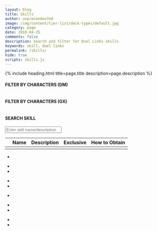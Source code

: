 ```yaml
---
layout: blog
title: Skills
author: unprecenden7ed
image: /img/content/tier-list/deck-types/default.jpg
category: page
date: 2018-04-25
comments: false
description: Search and filter for Duel Links skills
keywords: skill, duel links
permalink: /skills/
hide: true
scripts: skills.js
---
```


{% include heading.html title=page.title description=page.description %}

<div class="section">
    <h4>FILTER BY CHARACTERS (DM)</h4>
    <div class="row button-row" data-bind="foreach: characters" id="characterFiltersDM">
        <!-- ko if: dm-->
        <div class="btn-wrapper col-sm-6 col-md-4 col-lg-3">
            <div class="btn-decktype" data-bind="css: { active: $parent.activeCharacter() === name }, click: $parent.filterByCharacter">
                <img class="character-farm-card" data-bind="attr: { src: image }" />
                <span class="decktype-display" data-bind="text: name"></span>
                <span class="decktype-count" data-bind="text: skillCount"></span>
            </div>
        </div>
        <!-- /ko -->
    </div>           
</div>

<div class="section">
    <h4>FILTER BY CHARACTERS (GX)</h4>
    <div class="row button-row" data-bind="foreach: characters" id="characterFiltersGX">
        <!-- ko if: gx-->
        <div class="btn-wrapper col-sm-6 col-md-4 col-lg-3">
            <div class="btn-decktype" data-bind="css: { active: $parent.activeCharacter() === name }, click: $parent.filterByCharacter">
                <img class="character-farm-card" data-bind="attr: { src: image }" />
                <span class="decktype-display" data-bind="text: name"></span>
                <span class="decktype-count" data-bind="text: skillCount"></span>
            </div>
        </div>
        <!-- /ko -->
    </div>           
</div>

<div class="section">
    <h4>SEARCH SKILL</h4>
    <div class="form-row">
        <div class="col-12 col-sm-6 col-md-4">
            <input type="text" class="form-control" id="skillSearch" placeholder="Enter skill name/description"/>
        </div>
    </div>
</div>

<div class="section">
    <table id="SkillsTable">
        <thead>
            <tr>
                <th></th>
                <th>Name</th>
                <th class="description">Description</th>
                <th class="exclusive">Exclusive</th>
                <th class="obtain">How to Obtain</th>
            </tr>
        </thead>
        <tbody data-bind="foreach: displayedSkills">
            <tr>
                <td class="thumb-col">
                    <div class="thumbnail">
                        <img data-bind="attr: {src: image}" class="portrait" /> 
                    </div>
                </td>
                <td data-bind="text: name"></td>
                <td class="description" data-bind="text: desc"></td>
                <td class="exclusive" data-bind="text: exclusiveDisplay"></td>
                <td>
                    <span data-bind="text: obtainString"></span>
                    <!-- ko if: obtainLink -->
                        <!-- ko if: $parent.mobile -->
                            <a class="fancybox-skill" data-src="#fancyboxSkillDiv" data-bind="text: name" href="javascript:;"></a>
                        <!-- /ko -->
                        <!-- ko if: $parent.pc -->
                            <span class="card-hover" name="skillPopup" data-bind="text: name"></span><span class="mobile"></span>
                        <!-- /ko -->
                    <!-- /ko -->
                </td>
            </tr>
        </tbody>
    </table>
</div>

<div class="section page-group-default" data-bind="css: { hidden: pages().length <= 1 }" id="pagination">
    <nav>
        <ul class="pagination pages" data-bind="foreach: pages">
            <li class="page-item" data-bind="click: function () { $parent.selectPage($data) }, css: { active: $parent.currentPage() === $data }">
                <a class="page-link" data-bind="text: $data"></a>
            </li>
        </ul>
        <ul class="pagination previous" data-bind="css: { disabled: $root.currentPage() == 1 }">
            <li class="page-item" data-bind="click: function() { $root.selectPage(1) }">
                <a class="page-link" aria-label="Previous"><span class="fa fa-angle-double-left" aria-hidden="true"></span></a>
            </li>
            <li class="page-item" data-bind="click: function() { $root.selectPage($root.currentPage() - 1) }">
                <a class="page-link" aria-label="Previous"><span class="fa fa-angle-left" aria-hidden="true"></span></a>
            </li>
        </ul>
        <ul class="pagination next" data-bind="css: { disabled: $root.currentPage() == $root.pages()[$root.pages().length - 1] }">
            <li class="page-item" data-bind="click: function() { $root.selectPage($root.currentPage() + 1) }">
                <a class="page-link" aria-label="Next"><span class="fa fa-angle-right" aria-hidden="true"></span></a>
            </li>
            <li class="page-item" data-bind="click: function() { $root.selectPage($root.unindexedPages.length) }">
                <a class="page-link" aria-label="Next"><span class="fa fa-angle-double-right" aria-hidden="true"></span></a>
            </li>
        </ul>
    </nav>
</div>
<div class="section page-group-small" data-bind="css: { hidden: pagesSmall().length <= 1 }" id="paginationSmall">
    <nav>
        <ul class="pagination pages" data-bind="foreach: pagesSmall">
            <li class="page-item" data-bind="click: function () { $parent.selectPage($data) }, css: { active: $parent.currentPage() === $data }">
                <a class="page-link" data-bind="text: $data"></a>
            </li>
        </ul>
        <ul class="pagination previous" data-bind="css: { disabled: $root.currentPage() == 1 }">
            <li class="page-item" data-bind="click: function() { $root.selectPage(1) }">
                <a class="page-link" aria-label="Previous"><span class="fa fa-angle-double-left" aria-hidden="true"></span></a>
            </li>
            <li class="page-item" data-bind="click: function() { $root.selectPage($root.currentPage() - 1) }">
                <a class="page-link" aria-label="Previous"><span class="fa fa-angle-left" aria-hidden="true"></span></a>
            </li>
        </ul>
        <ul class="pagination next" data-bind="css: { disabled: $root.currentPage() == $root.pagesSmall()[$root.pagesSmall().length - 1] }">
            <li class="page-item" data-bind="click: function() { $root.selectPage($root.currentPage() + 1) }">
                <a class="page-link" aria-label="Next"><span class="fa fa-angle-right" aria-hidden="true"></span></a>
            </li>
            <li class="page-item" data-bind="click: function() { $root.selectPage($root.unindexedPages.length) }">
                <a class="page-link" aria-label="Next"><span class="fa fa-angle-double-right" aria-hidden="true"></span></a>
            </li>
        </ul>
    </nav>
</div>